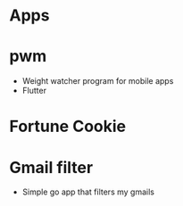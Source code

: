 # Apps  

# pwm 
* Weight watcher program for mobile apps 
* Flutter 

# Fortune Cookie

# Gmail filter 
* Simple go app that filters my gmails

